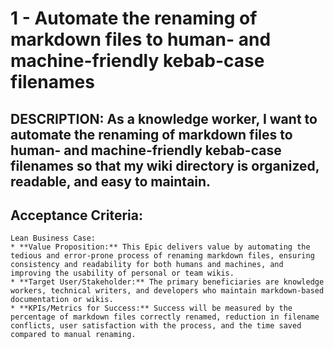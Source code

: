 # 1 - Automate the renaming of markdown files to human- and machine-friendly kebab-case filenames

## DESCRIPTION: As a knowledge worker, I want to automate the renaming of markdown files to human- and machine-friendly kebab-case filenames so that my wiki directory is organized, readable, and easy to maintain.

## Acceptance Criteria:
    Lean Business Case:
    * **Value Proposition:** This Epic delivers value by automating the tedious and error-prone process of renaming markdown files, ensuring consistency and readability for both humans and machines, and improving the usability of personal or team wikis.
    * **Target User/Stakeholder:** The primary beneficiaries are knowledge workers, technical writers, and developers who maintain markdown-based documentation or wikis.
    * **KPIs/Metrics for Success:** Success will be measured by the percentage of markdown files correctly renamed, reduction in filename conflicts, user satisfaction with the process, and the time saved compared to manual renaming.
